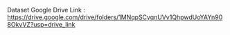 Dataset Google Drive Link : https://drive.google.com/drive/folders/1MNqpSCyqnUVv1QhpwdUoYAYn908OkvVZ?usp=drive_link
